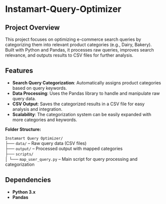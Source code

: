 # Instamart-Query-Optimizer

## Project Overview
This project focuses on optimizing e-commerce search queries by categorizing them into relevant product categories (e.g., Dairy, Bakery). Built with Python and Pandas, it processes raw queries, improves search relevance, and outputs results to CSV files for further analysis.

## Features

- **Search Query Categorization**: Automatically assigns product categories based on query keywords.
- **Data Processing**: Uses the Pandas library to handle and manipulate raw query data.
- **CSV Output**: Saves the categorized results in a CSV file for easy analysis and integration.
- **Scalability**: The categorization system can be easily expanded with more categories and keywords.

**Folder Structure:**

`Instamart Query Optimizer/`  
├── `data/` – Raw query data (CSV files)  
├── `output/` – Processed output with mapped categories  
├── `scripts/`  
│   └── `map_user_query.py` – Main script for query processing and categorization  

## Dependencies

- **Python 3.x**
- **Pandas**


